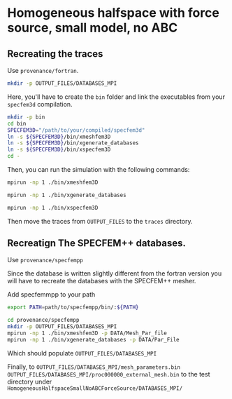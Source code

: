 # Homogeneous halfspace with force source, small model, no ABC

## Recreating the traces

Use `provenance/fortran`.

```bash
mkdir -p OUTPUT_FILES/DATABASES_MPI
```

Here, you'll have to create the `bin` folder and link the executables from your `specfem3d` compilation.

```bash
mkdir -p bin
cd bin
SPECFEM3D="/path/to/your/compiled/specfem3d"
ln -s ${SPECFEM3D}/bin/xmeshfem3D
ln -s ${SPECFEM3D}/bin/xgenerate_databases
ln -s ${SPECFEM3D}/bin/xspecfem3D
cd -
```

Then, you can run the simulation with the following commands:

```bash
mpirun -np 1 ./bin/xmeshfem3D
```

```bash
mpirun -np 1 ./bin/xgenerate_databases
```

```bash
mpirun -np 1 ./bin/xspecfem3D
```

Then move the traces from `OUTPUT_FILES` to the `traces` directory.

## Recreatign The SPECFEM++ databases.

Use `provenance/specfempp`

Since the database is written slightly different from the fortran version you
will have to recreate the databases with the SPECFEM++ mesher.

Add specfemmpp to your path
```bash
export PATH=path/to/specfempp/bin/:${PATH}
```
```bash
cd provenance/specfempp
mkdir -p OUTPUT_FILES/DATABASES_MPI
mpirun -np 1 ./bin/xmeshfem3D -p DATA/Mesh_Par_file
mpirun -np 1 ./bin/xgenerate_databases -p DATA/Par_File
```

Which should populate `OUTPUT_FILES/DATABASES_MPI`

Finally, to
`OUTPUT_FILES/DATABASES_MPI/mesh_parameters.bin`
`OUTPUT_FILES/DATABASES_MPI/proc000000_external_mesh.bin` to the test directory
under `HomogeneousHalfspaceSmallNoABCForceSource/DATABASES_MPI/`
